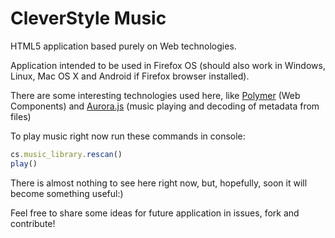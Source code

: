 # CleverStyle Music
HTML5 application based purely on Web technologies.

Application intended to be used in Firefox OS (should also work in Windows, Linux, Mac OS X and Android if Firefox browser installed).

There are some interesting technologies used here, like [Polymer](http://www.polymer-project.org/) (Web Components) and [Aurora.js](https://github.com/audiocogs/aurora.js) (music playing and decoding of metadata from files)

To play music right now run these commands in console:
```javascript
cs.music_library.rescan()
play()
```

There is almost nothing to see here right now, but, hopefully, soon it will become something useful:)

Feel free to share some ideas for future application in issues, fork and contribute!
